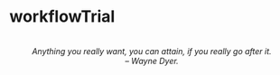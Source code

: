 # workflowTrial
<!-- QUOTE:START -->
<p align="center"><br><i>Anything you really want, you can attain, if you really go after it.</i><br><i>– Wayne Dyer.</i><br></p>
<!-- QUOTE:END -->

